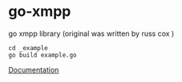 go-xmpp
=======

go xmpp library (original was written by russ cox  )

```
cd _example
go build example.go
```

[Documentation](https://godoc.org/github.com/mattn/go-xmpp)
